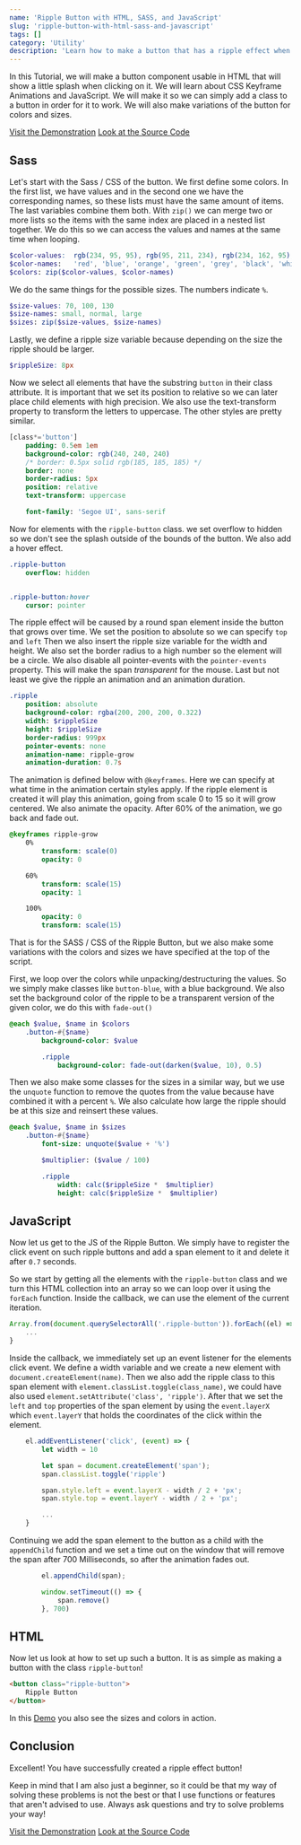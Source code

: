 ```yaml
---
name: 'Ripple Button with HTML, SASS, and JavaScript'
slug: 'ripple-button-with-html-sass-and-javascript'
tags: []
category: 'Utility'
description: 'Learn how to make a button that has a ripple effect when you click it. We will use HTML, SASS and JavaScript.'
---
```


In this Tutorial, we will make a button component usable in HTML that will show a little splash when clicking on it. We will learn about CSS Keyframe Animations and JavaScript. We will make it so we can simply add a class to a button in order for it to work. We will also make variations of the button for colors and sizes.

[Visit the Demonstration](https://articles.maximmaeder.com/a/ripple-button/index.html)
[Look at the Source Code](https://github.com/Maximinodotpy/articles/tree/main/article%2014%20-%20Ripple%20Button%20with%20HTML,%20SASS%20and%20JavaScript)

## Sass

Let's start with the Sass / CSS of the button. We first define some colors. In the first list, we have values and in the second one we have the corresponding names, so these lists must have the same amount of items. The last variables combine them both. With `zip()` we can merge two or more lists so the items with the same index are placed in a nested list together. We do this so we can access the values and names at the same time when looping.

```scss
$color-values:  rgb(234, 95, 95), rgb(95, 211, 234), rgb(234, 162, 95), rgb(95, 234, 165), rgb(95, 95, 95), rgb(0, 0, 0), rgb(255, 255, 255)
$color-names:   'red', 'blue', 'orange', 'green', 'grey', 'black', 'white'
$colors: zip($color-values, $color-names)
```


We do the same things for the possible sizes. The numbers indicate `%`.

```scss
$size-values: 70, 100, 130
$size-names: small, normal, large
$sizes: zip($size-values, $size-names)
```

Lastly, we define a ripple size variable because depending on the size the ripple should be larger.

```scss
$rippleSize: 8px
```

Now we select all elements that have the substring `button` in their class attribute. It is important that we set its position to relative so we can later place child elements with high precision. We also use the text-transform property to transform the letters to uppercase. The other styles are pretty similar.

```sass
[class*='button']
    padding: 0.5em 1em
    background-color: rgb(240, 240, 240)
    /* border: 0.5px solid rgb(185, 185, 185) */
    border: none
    border-radius: 5px
    position: relative
    text-transform: uppercase

    font-family: 'Segoe UI', sans-serif
```

Now for elements with the `ripple-button` class. we set overflow to hidden so we don't see the splash outside of the bounds of the button. We also add a hover effect.

```sass
.ripple-button
    overflow: hidden


.ripple-button:hover
    cursor: pointer
```

The ripple effect will be caused by a round span element inside the button that grows over time. We set the position to absolute so we can specify `top` and `left` Then we also insert the ripple size variable for the width and height. We also set the border radius to a high number so the element will be a circle. We also disable all pointer-events with the `pointer-events` property. This will make the span *transparent* for the mouse. Last but not least we give the ripple an animation and an animation duration.

```sass
.ripple
    position: absolute
    background-color: rgba(200, 200, 200, 0.322)
    width: $rippleSize
    height: $rippleSize
    border-radius: 999px
    pointer-events: none
    animation-name: ripple-grow
    animation-duration: 0.7s
```

The animation is defined below with `@keyframes`. Here we can specify at what time in the animation certain styles apply. If the ripple element is created it will play this animation, going from scale 0 to 15 so it will grow centered. We also animate the opacity. After 60% of the animation, we go back and fade out.

```sass
@keyframes ripple-grow
    0%
        transform: scale(0)
        opacity: 0

    60%
        transform: scale(15)
        opacity: 1

    100%
        opacity: 0
        transform: scale(15)
```

That is for the SASS / CSS of the Ripple Button, but we also make some variations with the colors and sizes we have specified at the top of the script.

First, we loop over the colors while unpacking/destructuring the values. So we simply make classes like `button-blue`, with a blue background. We also set the background color of the ripple to be a transparent version of the given color, we do this with `fade-out()`

```sass
@each $value, $name in $colors
    .button-#{$name}
        background-color: $value

        .ripple
            background-color: fade-out(darken($value, 10), 0.5)
```

Then we also make some classes for the sizes in a similar way, but we use the `unquote` function to remove the quotes from the value because have combined it with a percent `%`. We also calculate how large the ripple should be at this size and reinsert these values.

```sass
@each $value, $name in $sizes
    .button-#{$name}
        font-size: unquote($value + '%')

        $multiplier: ($value / 100)

        .ripple
            width: calc($rippleSize *  $multiplier)
            height: calc($rippleSize *  $multiplier)
```

## JavaScript

Now let us get to the JS of the Ripple Button. We simply have to register the click event on such ripple buttons and add a span element to it and delete it after `0.7` seconds.

So we start by getting all the elements with the `ripple-button` class and we turn this HTML collection into an array so we can loop over it using the `forEach` function. Inside the callback, we can use the element of the current iteration.

```js
Array.from(document.querySelectorAll('.ripple-button')).forEach((el) => {
	...
}
```

Inside the callback, we immediately set up an event listener for the elements click event. We define a width variable and we create a new element with `document.createElement(name)`. Then we also add the ripple class to this span element with `element.classList.toggle(class_name)`, we could have also used `element.setAttribute('class', 'ripple')`. After that we set the `left` and `top` properties of the span element by using the `event.layerX` which `event.layerY` that holds the coordinates of the click within the element.

```js
	el.addEventListener('click', (event) => {
		let width = 10

        let span = document.createElement('span');
        span.classList.toggle('ripple')

		span.style.left = event.layerX - width / 2 + 'px';
        span.style.top = event.layerY - width / 2 + 'px';

		...
	}
```

Continuing we add the span element to the button as a child with the `appendChild` function and we set a time out on the window that will remove the span after 700 Milliseconds, so after the animation fades out.

```js
		el.appendChild(span);

        window.setTimeout(() => {
            span.remove()
        }, 700)
```

## HTML

Now let us look at how to set up such a button. It is as simple as making a button with the class `ripple-button`!

```html
<button class="ripple-button">
	Ripple Button
</button>
```

In this [Demo](https://articles.maximmaeder.com/a/ripple-button/index.html) you also see the sizes and colors in action.


## Conclusion

Excellent! You have successfully created a ripple effect button!

Keep in mind that I am also just a beginner, so it could be that my way of solving these problems is not the best or that I use functions or features that aren't advised to use. Always ask questions and try to solve problems your way!

[Visit the Demonstration](https://articles.maximmaeder.com/a/ripple-button/index.html)
[Look at the Source Code](https://github.com/Maximinodotpy/articles/tree/main/article%2014%20-%20Ripple%20Button%20with%20HTML,%20SASS%20and%20JavaScript)